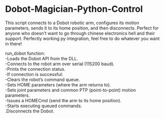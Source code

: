 # Dobot-Magician-Python-Control
This script connects to a Dobot robotic arm, configures its motion parameters, sends it to its home position, and then disconnects. Perfect for anyone who doesn't want to go through chinese electronics hell and their support.
Perfectly working py integration, feel free to do whatever you want in there!

run_dobot function:<br/>
-Loads the Dobot API from the DLL.<br/>
-Connects to the robot arm over serial (115200 baud).<br/>
-Prints the connection status.<br/>
-If connection is successful:<br/>
-Clears the robot’s command queue.<br/>
-Sets HOME parameters (where the arm returns to).<br/>
-Sets joint parameters and common PTP (point-to-point) motion parameters.<br/>
-Issues a HOMECmd (send the arm to its home position).<br/>
-Starts executing queued commands.<br/>
.Disconnects the Dobot.<br/>
